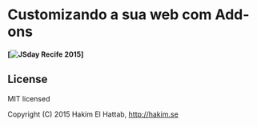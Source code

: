 # Customizando a sua web com Add-ons

#### [![JSday Recife 2015](http://jsday.com.br/)]


## License

MIT licensed

Copyright (C) 2015 Hakim El Hattab, http://hakim.se
